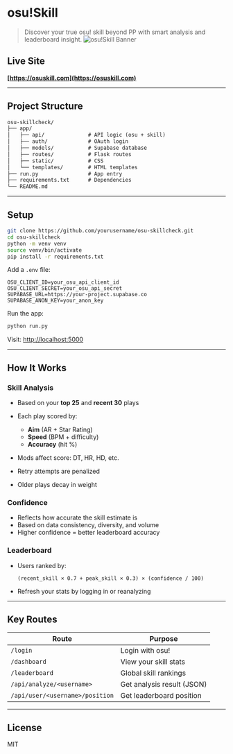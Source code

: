 # osu!Skill

> Discover your true osu! skill beyond PP with smart analysis and leaderboard insight.
![osu!Skill Banner](https://osuskill.com/static/icons/preview.png)

## Live Site

**[https://osuskill.com](https://osuskill.com)**

---

## Project Structure

```txt
osu-skillcheck/
├── app/
│   ├── api/              # API logic (osu + skill)
│   ├── auth/             # OAuth login
│   ├── models/           # Supabase database
│   ├── routes/           # Flask routes
│   ├── static/           # CSS
│   └── templates/        # HTML templates
├── run.py                # App entry
├── requirements.txt      # Dependencies
└── README.md
```

---

## Setup

```bash
git clone https://github.com/yourusername/osu-skillcheck.git
cd osu-skillcheck
python -m venv venv
source venv/bin/activate
pip install -r requirements.txt
```

Add a `.env` file:

```env
OSU_CLIENT_ID=your_osu_api_client_id
OSU_CLIENT_SECRET=your_osu_api_secret
SUPABASE_URL=https://your-project.supabase.co
SUPABASE_ANON_KEY=your_anon_key
```

Run the app:

```bash
python run.py
```

Visit: [http://localhost:5000](http://localhost:5000)

---

## How It Works

### Skill Analysis

* Based on your **top 25** and **recent 30** plays
* Each play scored by:

  * **Aim** (AR + Star Rating)
  * **Speed** (BPM + difficulty)
  * **Accuracy** (hit %)
* Mods affect score: DT, HR, HD, etc.
* Retry attempts are penalized
* Older plays decay in weight

### Confidence

* Reflects how accurate the skill estimate is
* Based on data consistency, diversity, and volume
* Higher confidence = better leaderboard accuracy

### Leaderboard

* Users ranked by:

  ```
  (recent_skill × 0.7 + peak_skill × 0.3) × (confidence / 100)
  ```
* Refresh your stats by logging in or reanalyzing

---

## Key Routes

| Route                           | Purpose                    |
| ------------------------------- | -------------------------- |
| `/login`                        | Login with osu!            |
| `/dashboard`                    | View your skill stats      |
| `/leaderboard`                  | Global skill rankings      |
| `/api/analyze/<username>`       | Get analysis result (JSON) |
| `/api/user/<username>/position` | Get leaderboard position   |

---

## License

MIT
